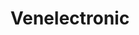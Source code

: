---
title: "Venelectronic"
url: /caracas/venelectronic-av-francisco-de-miranda/
shop: electrónica
---